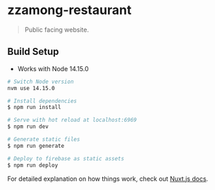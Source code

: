 # zzamong-restaurant

> Public facing website.

## Build Setup

- Works with Node 14.15.0

```bash
# Switch Node version
nvm use 14.15.0

# Install dependencies
$ npm run install

# Serve with hot reload at localhost:6969
$ npm run dev

# Generate static files
$ npm run generate

# Deploy to firebase as static assets
$ npm run deploy
```

For detailed explanation on how things work, check out [Nuxt.js docs](https://nuxtjs.org).
